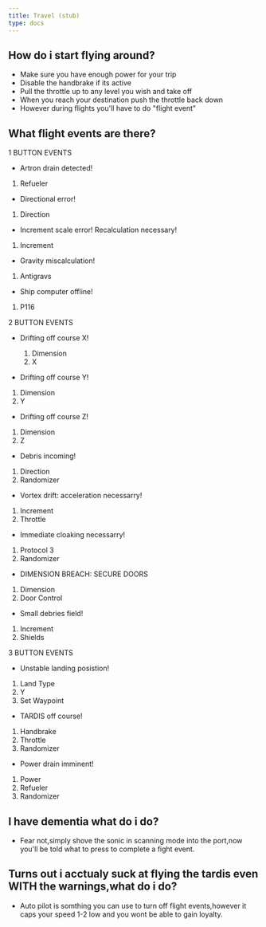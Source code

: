 ```yaml
---
title: Travel (stub)
type: docs
---
```


## How do i start flying around?

* Make sure you have enough power for your trip
* Disable the handbrake if its active
* Pull the throttle up to any level you wish and take off
* When you reach your destination push the throttle back down
* However during flights you'll have to do "flight event"


## What flight events are there?

1 BUTTON EVENTS

* Artron drain detected!
1. Refueler
   
* Directional error!
1. Direction
   
* Increment scale error! Recalculation necessary!
1. Increment
   
* Gravity miscalculation!
1. Antigravs
   
* Ship computer offline!
1. P116

2 BUTTON EVENTS

* Drifting off course X!
  1. Dimension
  2. X
     
* Drifting off course Y!
1. Dimension
2. Y
   
* Drifting off course Z!
1. Dimension
2. Z
   
* Debris incoming!
1. Direction
2. Randomizer
   
* Vortex drift: acceleration necessarry!
1. Increment
2. Throttle
   
* Immediate cloaking necessarry!
1. Protocol 3
2. Randomizer
   
* DIMENSION BREACH: SECURE DOORS
1. Dimension
2. Door Control
   
* Small debries field!
1. Increment
2.  Shields

3 BUTTON EVENTS

* Unstable landing posistion!
1. Land Type
2. Y
3. Set Waypoint

* TARDIS off course!
1. Handbrake
2. Throttle
3. Randomizer

* Power drain imminent!
1. Power
2. Refueler
3. Randomizer

## I have dementia what do i do?

* Fear not,simply shove the sonic in scanning mode into the port,now you'll be told what to press to complete a fight event.

## Turns out i acctualy suck at flying the tardis even WITH the warnings,what do i do?

* Auto pilot is somthing you can use to turn off flight events,however it caps your speed 1-2 low and you wont be able to gain loyalty.
